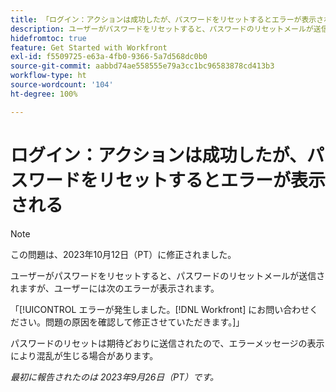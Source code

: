 ```yaml
---
title: 「ログイン：アクションは成功したが、パスワードをリセットするとエラーが表示される」
description: ユーザーがパスワードをリセットすると、パスワードのリセットメールが送信されますが、ユーザーにはエラーが表示されます。
hidefromtoc: true
feature: Get Started with Workfront
exl-id: f5509725-e63a-4fb0-9366-5a7d568dc0b0
source-git-commit: aabbd74ae558555e79a3cc1bc96583878cd413b3
workflow-type: ht
source-wordcount: '104'
ht-degree: 100%

---
```


# ログイン：アクションは成功したが、パスワードをリセットするとエラーが表示される

>[!NOTE]
>
>この問題は、2023年10月12日（PT）に修正されました。

ユーザーがパスワードをリセットすると、パスワードのリセットメールが送信されますが、ユーザーには次のエラーが表示されます。

「[!UICONTROL エラーが発生しました。[!DNL Workfront] にお問い合わせください。問題の原因を確認して修正させていただきます。]」

パスワードのリセットは期待どおりに送信されたので、エラーメッセージの表示により混乱が生じる場合があります。

_最初に報告されたのは 2023年9月26日（PT）です。_
